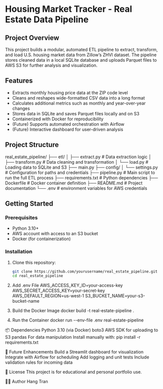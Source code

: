 # Housing Market Tracker - Real Estate Data Pipeline

## Project Overview

This project builds a modular, automated ETL pipeline to extract, transform, and load U.S. housing market data from Zillow’s ZHVI dataset. The pipeline stores cleaned data in a local SQLite database and uploads Parquet files to AWS S3 for further analysis and visualization.

## Features

- Extracts monthly housing price data at the ZIP code level
- Cleans and reshapes wide-formatted CSV data into a long format
- Calculates additional metrics such as monthly and year-over-year changes
- Stores data in SQLite and saves Parquet files locally and on S3
- Containerized with Docker for reproducibility
- (Future) Supports automated orchestration with Airflow
- (Future) Interactive dashboard for user-driven analysis

## Project Structure

real_estate_pipeline/
├── etl/
│ ├── extract.py # Data extraction logic
│ ├── transform.py # Data cleaning and transformation
│ └── load.py # Loading data to SQLite and S3
├── main.py
├── config/
│ └── settings.py # Configuration for paths and credentials
├── pipeline.py # Main script to run the full ETL process
├── requirements.txt # Python dependencies
├── Dockerfile # Docker container definition
├── README.md # Project documentation
└── .env # environment variables for AWS credentials


## Getting Started

### Prerequisites

- Python 3.10+
- AWS account with access to an S3 bucket
- Docker (for containerization)

### Installation

1. Clone this repository:
   ```bash
   git clone https://github.com/yourusername/real_estate_pipeline.git
   cd real_estate_pipeline

2. Add .env File
AWS_ACCESS_KEY_ID=your-access-key
AWS_SECRET_ACCESS_KEY=your-secret-key
AWS_DEFAULT_REGION=us-west-1
S3_BUCKET_NAME=your-s3-bucket-name

3. Build the Docker Image
docker build -t real-estate-pipeline .

4. Run the Container
docker run --env-file .env real-estate-pipeline

📦 Dependencies
Python 3.10 (via Docker)
boto3 AWS SDK for uploading to S3
pandas For data manipulation
Install manually with:
pip install -r requirements.txt

🧪 Future Enhancements
Build a Streamlit dashboard for visualization
Integrate with Airflow for scheduling
Add logging and unit tests
Include validation rules for incoming data

📜 License
This project is for educational and personal portfolio use.

🙋‍♀️ Author
Hang Tran
